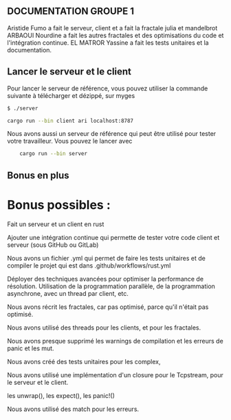 ## DOCUMENTATION GROUPE 1

Aristide Fumo a fait le serveur, client et a fait la fractale julia et mandelbrot
ARBAOUI Nourdine a fait les autres fractales et des optimisations du code et l'intégration continue.
EL MATROR Yassine a fait les tests unitaires et la documentation.

## Lancer le serveur et le client
Pour lancer le serveur de référence, vous pouvez utiliser la commande suivante
à télécharger et dézippé, sur myges

```bash
$ ./server
```

```bash
cargo run --bin client ari localhost:8787  
```

Nous avons aussi un serveur de référence qui peut être utilisé pour tester votre travailleur.
Vous pouvez le lancer avec

```bash
    cargo run --bin server
```

## Bonus en plus

# Bonus possibles :
Fait un serveur et un client en rust

Ajouter une intégration continue qui permette de tester votre code client et serveur (sous GitHub ou GitLab)

Nous avons un fichier .yml qui permet de faire les tests unitaires et de compiler le projet qui est dans .github/workflows/rust.yml

Déployer des techniques avancées pour optimiser la performance de résolution. Utilisation de la programmation parallèle, de la programmation asynchrone, avec un thread par client, etc.

Nous avons récrit les fractales, car pas optimisé, parce qu'il n'était pas optimisé.

Nous avons utilisé des threads pour les clients, et pour les fractales.

Nous avons presque supprimé les warnings de compilation et les erreurs de panic et les mut.

Nous avons créé des tests unitaires pour les complex,

Nous avons utilisé une implémentation d'un closure pour le Tcpstream, pour le serveur et le client.

les unwrap(), les expect(), les panic!()

Nous avons utilisé des match pour les erreurs.
